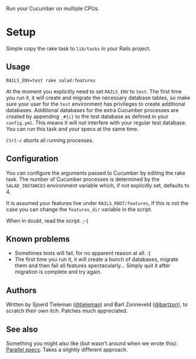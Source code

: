 Run your Cucumber on multiple CPUs.

Setup
=====
Simple copy the rake task to `lib/tasks` in your Rails project.

Usage
-----
    RAILS_ENV=test rake salad:features

At the moment you explicitly need to set `RAILS_ENV` to `test`. The first time you run it, it will create and migrate the necessary database tables, so make sure your user for the `test` environment has privileges to create additional databases. Additional databases for the extra Cucumber processes are created by appending `_#{i}` to the test database as defined in your `config.yml`. This means it will _not_ interfere with your regular test database. You can run this task and your specs at the same time.

`Ctrl-c` aborts all running processes.

Configuration
-------------
You can configure the arguments passed to Cucumber by editing the rake task. The number of Cucumber processes is determined by the `SALAD_INSTANCES` environment variable which, if not explicitly set, defaults to 4.

It is assumed your features live under `RAILS_ROOT/features`, if this is not the case you can change the `features_dir` variable in the script.

When in doubt, read the script. ;-)

Known problems
--------------
* Sometimes tests will fail, for no apparent reason at all. :(
* The first time you run it, it will create a bunch of databases, migrate them and then fail all features spectacularly... Simply quit it after migration is complete and try again.

Authors
-------
Written by Sjoerd Tieleman ([@tieleman](http://twitter.com/tieleman)) and Bart Zonneveld ([@bartzon](http://twitter.com/bartzon)), to scratch their own itch. Patches much appreciated.

See also
--------
Something you might also like (but wasn't around when we wrote this): [Parallel specs](http://github.com/grosser/parallel_specs). Takes a slightly different approach.
